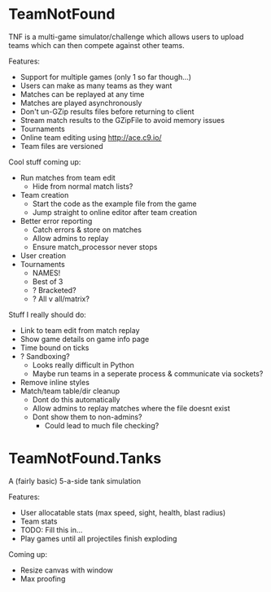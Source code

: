 TeamNotFound
============

TNF is a multi-game simulator/challenge which allows users to upload teams which
can then compete against other teams.

Features:
  * Support for multiple games (only 1 so far though...)
  * Users can make as many teams as they want
  * Matches can be replayed at any time
  * Matches are played asynchronously
  * Don't un-GZip results files before returning to client
  * Stream match results to the GZipFile to avoid memory issues
  * Tournaments
  * Online team editing using http://ace.c9.io/
  * Team files are versioned

Cool stuff coming up:
  * Run matches from team edit
    * Hide from normal match lists?
  * Team creation
    * Start the code as the example file from the game
    * Jump straight to online editor after team creation
  * Better error reporting
    * Catch errors & store on matches
    * Allow admins to replay
    * Ensure match_processor never stops
  * User creation
  * Tournaments
    * NAMES!
    * Best of 3
    * ? Bracketed?
    * ? All v all/matrix?

Stuff I really should do:
  * Link to team edit from match replay
  * Show game details on game info page
  * Time bound on ticks
  * ? Sandboxing?
    * Looks really difficult in Python
    * Maybe run teams in a seperate process & communicate via sockets?
  * Remove inline styles
  * Match/team table/dir cleanup
    * Dont do this automatically
    * Allow admins to replay matches where the file doesnt exist
    * Dont show them to non-admins?
      * Could lead to much file checking?


TeamNotFound.Tanks
==================

A (fairly basic) 5-a-side tank simulation

Features:
  * User allocatable stats (max speed, sight, health, blast radius)
  * Team stats
  * TODO: Fill this in...
  * Play games until all projectiles finish exploding

Coming up:
  * Resize canvas with window
  * Max proofing
